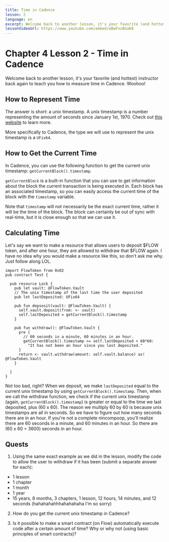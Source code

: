 ```yaml
---
title: Time in Cadence
lesson: 2
language: en
excerpt: Welcome back to another lesson, it's your favorite (and hottest) instructor back again to teach you how to measure time in Cadence. Woohoo!
lessonVideoUrl: https://www.youtube.com/embed/oBwFnsBSaK8
---
```


# Chapter 4 Lesson 2 - Time in Cadence

Welcome back to another lesson, it's your favorite (and hottest) instructor back again to teach you how to measure time in Cadence. Woohoo!

## How to Represent Time

The answer is short: a unix timestamp. A unix timestamp is a number representing the amount of seconds since January 1st, 1970. Check out <a href="https://www.unixtimestamp.com/">this website</a> to learn more.

More specifically to Cadence, the type we will use to represent the unix timestamp is a `UFix64`.

## How to Get the Current Time

In Cadence, you can use the following function to get the current unix timestamp: `getCurrentBlock().timestamp`.

`getCurrentBlock` is a built-in function that you can use to get information about the block the current transaction is being executed in. Each block has an associated timestamp, so you can easily access the current time of the block with the `timestamp` variable.

Note that `timestamp` will not necessarily be the exact current time, rather it will be the time of the block. The block can certainly be out of sync with real-time, but it is close enough so that we can use it.

## Calculating Time

Let's say we want to make a resource that allows users to deposit $FLOW token, and after one hour, they are allowed to withdraw that $FLOW again. I have no idea why you would make a resource like this, so don't ask me why. Just follow along LOL.

```cadence
import FlowToken from 0x02
pub contract Test {

  pub resource Lock {
    pub let vault: @FlowToken.Vault
    // The unix timestamp of the last time the user deposited
    pub let lastDeposited: UFix64

    pub fun depsosit(vault: @FlowToken.Vault) {
      self.vault.deposit(from: <- vault)
      self.lastDeposited = getCurrentBlock().timestamp
    }

    pub fun withdraw(): @FlowToken.Vault {
      pre {
        // 60 seconds in a minute, 60 minutes in an hour.
        getCurrentBlock().timestamp >= self.lastDeposited + 60*60:
          "It has not been an hour since you last deposited."
      }
      return <- vault.withdraw(amount: self.vault.balance) as! @FlowToken.Vault
    }

  }
}
```

Not too bad, right? When we deposit, we make `lastDeposited` equal to the current unix timestamp by using `getCurrentBlock().timestamp`. Then, when we call the withdraw function, we check if the current unix timestamp (again, `getCurrentBlock().timestamp`) is greater or equal to the time we last deposited, plus (60 x 60). The reason we multiply 60 by 60 is because unix timestamps are all in seconds. So we have to figure out how many seconds there are in an hour. If you're not a complete nincompoop, you'll realize there are 60 seconds in a minute, and 60 minutes in an hour. So there are (60 x 60 = 3600) seconds in an hour.

## Quests

1. Using the same exact example as we did in the lesson, modify the code to allow the user to withdraw if it has been (submit a separate answer for each):

- 1 lesson
- 1 chapter
- 1 month
- 1 year
- 15 years, 8 months, 3 chapters, 1 lesson, 12 hours, 14 minutes, and 12 seconds (hahahahahhhahahahaha I'm so sorry)

2. How do you get the current unix timestamp in Cadence?

3. Is it possible to make a smart contract (on Flow) automatically execute code after a certain amount of time? Why or why not (using basic principles of smart contracts)?
